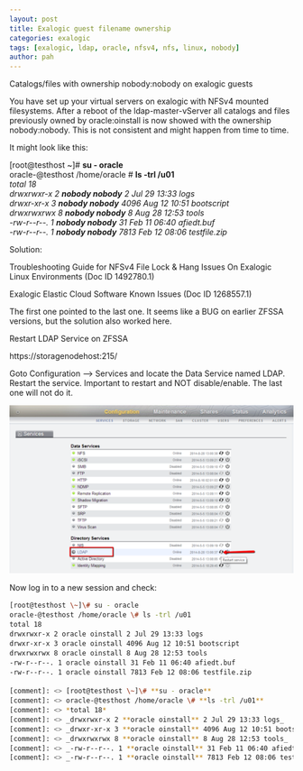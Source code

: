 ```yaml
---
layout: post
title: Exalogic guest filename ownership
categories: exalogic
tags: [exalogic, ldap, oracle, nfsv4, nfs, linux, nobody]
author: pah
---
```


Catalogs/files with ownership nobody:nobody on exalogic guests

You have set up your virtual servers on exalogic with NFSv4 mounted
filesystems. After a reboot of the ldap-master-vServer all catalogs and
files previously owned by oracle:oinstall is now showed with the
ownership nobody:nobody. This is not consistent and might happen from
time to time.

It might look like this:

[root@testhost \~]\# **su - oracle**  
oracle-@testhost /home/oracle \# **ls -trl /u01**  
*total 18*  
_drwxrwxr-x 2 **nobody nobody** 2 Jul 29 13:33 logs_  
_drwxr-xr-x 3 **nobody nobody** 4096 Aug 12 10:51 bootscript_  
_drwxrwxrwx 8 **nobody nobody** 8 Aug 28 12:53 tools_  
_-rw-r--r--. 1 **nobody nobody** 31 Feb 11 06:40 afiedt.buf_  
_-rw-r--r--. 1 **nobody nobody** 7813 Feb 12 08:06 testfile.zip_  


Solution:

Troubleshooting Guide for NFSv4 File Lock & Hang Issues On Exalogic
Linux Environments (Doc ID 1492780.1)

Exalogic Elastic Cloud Software Known Issues (Doc ID 1268557.1)

The first one pointed to the last one. It seems like a BUG on earlier
ZFSSA versions, but the solution also worked here.

Restart LDAP Service on ZFSSA

https://storagenodehost:215/

Goto Configuration --\> Services and locate the Data Service named LDAP.
Restart the service. Important to restart and NOT disable/enable. The
last one will not do it.

![](/images/2015-04-30-exalogic-guest-filename-ownership/nobody_nobody_files.png)

Now log in to a new session and check:

```bash
[root@testhost \~]\# su - oracle  
oracle-@testhost /home/oracle \# ls -trl /u01  
total 18   
drwxrwxr-x 2 oracle oinstall 2 Jul 29 13:33 logs  
drwxr-xr-x 3 oracle oinstall 4096 Aug 12 10:51 bootscript  
drwxrwxrwx 8 oracle oinstall 8 Aug 28 12:53 tools    
-rw-r--r--. 1 oracle oinstall 31 Feb 11 06:40 afiedt.buf   
-rw-r--r--. 1 oracle oinstall 7813 Feb 12 08:06 testfile.zip  

[comment]: <> [root@testhost \~]\# **su - oracle**  
[comment]: <> oracle-@testhost /home/oracle \# **ls -trl /u01**  
[comment]: <> *total 18*   
[comment]: <> _drwxrwxr-x 2 **oracle oinstall** 2 Jul 29 13:33 logs_  
[comment]: <> _drwxr-xr-x 3 **oracle oinstall** 4096 Aug 12 10:51 bootscript_  
[comment]: <> _drwxrwxrwx 8 **oracle oinstall** 8 Aug 28 12:53 tools_    
[comment]: <> _-rw-r--r--. 1 **oracle oinstall** 31 Feb 11 06:40 afiedt.buf_   
[comment]: <> _-rw-r--r--. 1 **oracle oinstall** 7813 Feb 12 08:06 testfile.zip_  


